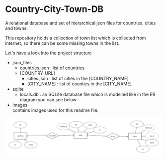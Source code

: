 # Country-City-Town-DB
A relational database and set of hierarchical json files for countries, cities and towns.

This repository holds a collection of town list which is collected from internet, so there can be some missing towns in the list.

Let's have a look into the project structure

* json_files
  * countries.json : list of countries
  * [COUNTRY_URL]
      * cities.json : list of cities in the [COUNTRY_NAME]
      * [CITY\_NAME] : list of counties in the [CITY\_NAME] 
* sqlite
  * locals.db : an SQLite database file which is modelled like in the ER diagram you can see below	 
* images  
	contains images used for this readme file.

![ER Diagram](images/lo_res.png)